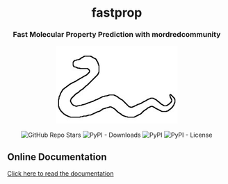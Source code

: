 <h1 align="center">fastprop</h1> 
<h3 align="center">Fast Molecular Property Prediction with mordredcommunity</h3>

<p align="center">  
  <img alt="fastproplogo" src="https://github.com/JacksonBurns/fastprop/blob/main/fastprop_logo.png">
</p> 
<p align="center">
  <img alt="GitHub Repo Stars" src="https://img.shields.io/github/stars/JacksonBurns/fastprop?style=social">
  <img alt="PyPI - Downloads" src="https://img.shields.io/pypi/dm/fastprop">
  <img alt="PyPI" src="https://img.shields.io/pypi/v/fastprop">
  <img alt="PyPI - License" src="https://img.shields.io/github/license/JacksonBurns/fastprop">
</p>

## Online Documentation
[Click here to read the documentation](https://JacksonBurns.github.io/fastprop/)
